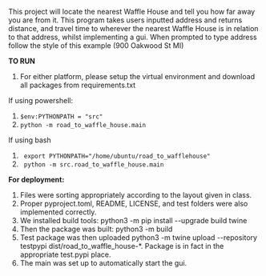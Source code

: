 This project will locate the nearest Waffle House and tell you how far away you are from it.  This program takes users inputted address and returns distance, and travel time to wherever the nearest Waffle House is in relation to that address, whilst implementing a gui.  When prompted to type address follow the style of this example (900 Oakwood St MI)

**TO RUN**
1. For either platform, please setup the virtual environment and download all packages from requirements.txt
   
If using powershell:
1. ```$env:PYTHONPATH = "src"```
2. ```python -m road_to_waffle_house.main```
   
If using bash
1. ``` export PYTHONPATH="/home/ubuntu/road_to_wafflehouse"```
2. ``` python -m src.road_to_waffle_house.main```



**For deployment:**
1. Files were sorting appropriately according to the layout given in class.
2. Proper pyproject.toml, README, LICENSE, and test folders were also implemented correctly.
3. We installed build tools: python3 -m pip install --upgrade build twine
4.  Then the package was built: python3 -m build
5.  Test package was then uploaded  python3 -m twine upload --repository testpypi dist/road_to_waffle_house-*.  Package is in fact in the appropriate test.pypi place.
6.  The main was set up to automatically start the gui.
